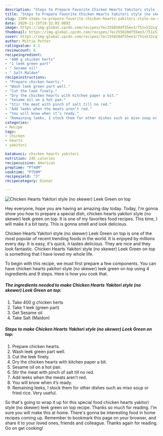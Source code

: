 ```yaml
---
description: "Steps to Prepare Favorite Chicken Hearts Yakitori style (no skewer) Leek Green on top"
title: "Steps to Prepare Favorite Chicken Hearts Yakitori style (no skewer) Leek Green on top"
slug: 1309-steps-to-prepare-favorite-chicken-hearts-yakitori-style-no-skewer-leek-green-on-top
date: 2020-11-15T19:31:03.089Z
image: https://img-global.cpcdn.com/recipes/7ec255020df55ee3/751x532cq70/chicken-hearts-yakitori-style-no-skewer-leek-green-on-top-recipe-main-photo.jpg
thumbnail: https://img-global.cpcdn.com/recipes/7ec255020df55ee3/751x532cq70/chicken-hearts-yakitori-style-no-skewer-leek-green-on-top-recipe-main-photo.jpg
cover: https://img-global.cpcdn.com/recipes/7ec255020df55ee3/751x532cq70/chicken-hearts-yakitori-style-no-skewer-leek-green-on-top-recipe-main-photo.jpg
author: Mittie Potter
ratingvalue: 4.1
reviewcount: 6
recipeingredient:
- "400 g chicken herts"
- "1 leek green part"
- " Sesame oil"
- " Salt Maldon"
recipeinstructions:
- "Prepare chicken hearts."
- "Wash leek green part well."
- "Cut the leek finely."
- "Dry the chicken hearts with kitchen paper a bit."
- "Sesame oil on a hot pan."
- "Stir the meat with pinch of salt till no red."
- "Add leeks when the meats aren’t red."
- "You will know when it’s ready."
- "Remaining leeks, I stock them for other dishes such as miso soup or fried rice. Very useful."
categories:
- Recipe
tags:
- chicken
- hearts
- yakitori

katakunci: chicken hearts yakitori 
nutrition: 245 calories
recipecuisine: American
preptime: "PT40M"
cooktime: "PT50M"
recipeyield: "3"
recipecategory: Dinner

---
```



![Chicken Hearts Yakitori style (no skewer) Leek Green on top](https://img-global.cpcdn.com/recipes/7ec255020df55ee3/751x532cq70/chicken-hearts-yakitori-style-no-skewer-leek-green-on-top-recipe-main-photo.jpg)

Hey everyone, hope you are having an amazing day today. Today, I'm gonna show you how to prepare a special dish, chicken hearts yakitori style (no skewer) leek green on top. It is one of my favorites food recipes. This time, I will make it a bit tasty. This is gonna smell and look delicious.

Chicken Hearts Yakitori style (no skewer) Leek Green on top is one of the most popular of recent trending foods in the world. It is enjoyed by millions every day. It is easy, it's quick, it tastes delicious. They are nice and they look fantastic. Chicken Hearts Yakitori style (no skewer) Leek Green on top is something that I have loved my whole life.




To begin with this recipe, we must first prepare a few components. You can have chicken hearts yakitori style (no skewer) leek green on top using 4 ingredients and 9 steps. Here is how you cook that.

<!--inarticleads1-->

##### The ingredients needed to make Chicken Hearts Yakitori style (no skewer) Leek Green on top:

1. Take 400 g chicken herts
1. Take 1 leek (green part)
1. Get  Sesame oil
1. Take  Salt (Maldon)




<!--inarticleads2-->

##### Steps to make Chicken Hearts Yakitori style (no skewer) Leek Green on top:

1. Prepare chicken hearts.
1. Wash leek green part well.
1. Cut the leek finely.
1. Dry the chicken hearts with kitchen paper a bit.
1. Sesame oil on a hot pan.
1. Stir the meat with pinch of salt till no red.
1. Add leeks when the meats aren’t red.
1. You will know when it’s ready.
1. Remaining leeks, I stock them for other dishes such as miso soup or fried rice. Very useful.




So that's going to wrap it up for this special food chicken hearts yakitori style (no skewer) leek green on top recipe. Thanks so much for reading. I'm sure you will make this at home. There's gonna be interesting food in home recipes coming up. Remember to bookmark this page on your browser, and share it to your loved ones, friends and colleague. Thanks again for reading. Go on get cooking!

